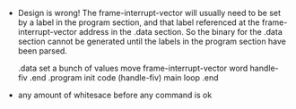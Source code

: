 - Design is wrong!  The frame-interrupt-vector will usually need to be set by a label in the program section, and that label referenced at the frame-interrupt-vector address in the .data section.  So the binary for the .data section cannot be generated until the labels in the program section have been parsed.


    .data
        set a bunch of values
        move frame-interrupt-vector
        word handle-fiv
    .end
    .program
        init code
    (handle-fiv)
        main loop
    .end

- any amount of whitesace before any command is ok
